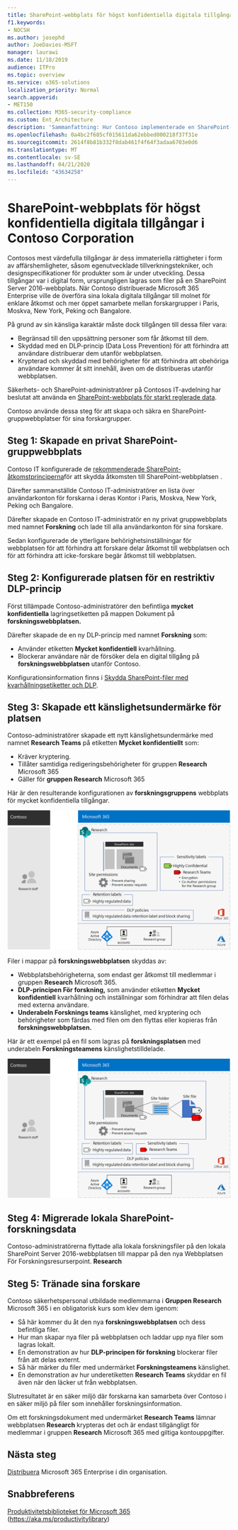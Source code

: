 ```yaml
---
title: SharePoint-webbplats för högst konfidentiella digitala tillgångar i Contoso Corporation
f1.keywords:
- NOCSH
ms.author: josephd
author: JoeDavies-MSFT
manager: laurawi
ms.date: 11/18/2019
audience: ITPro
ms.topic: overview
ms.service: o365-solutions
localization_priority: Normal
search.appverid:
- MET150
ms.collection: M365-security-compliance
ms.custom: Ent_Architecture
description: 'Sammanfattning: Hur Contoso implementerade en SharePoint-webbplats för starkt reglerade data för enklare samarbete mellan sina forskargrupper.'
ms.openlocfilehash: 0a4bc2f685cf015611da62ebbed000218f37f31e
ms.sourcegitcommit: 2614f8b81b332f8dab461f4f64f3adaa6703e0d6
ms.translationtype: MT
ms.contentlocale: sv-SE
ms.lasthandoff: 04/21/2020
ms.locfileid: "43634258"
---
```

# <a name="sharepoint-site-for-highly-confidential-digital-assets-of-the-contoso-corporation"></a>SharePoint-webbplats för högst konfidentiella digitala tillgångar i Contoso Corporation

Contosos mest värdefulla tillgångar är dess immateriella rättigheter i form av affärshemligheter, såsom egenutvecklade tillverkningstekniker, och designspecifikationer för produkter som är under utveckling. Dessa tillgångar var i digital form, ursprungligen lagras som filer på en SharePoint Server 2016-webbplats. När Contoso distribuerade Microsoft 365 Enterprise ville de överföra sina lokala digitala tillgångar till molnet för enklare åtkomst och mer öppet samarbete mellan forskargrupper i Paris, Moskva, New York, Peking och Bangalore. 
  
På grund av sin känsliga karaktär måste dock tillgången till dessa filer vara:

- Begränsad till den uppsättning personer som får åtkomst till dem. 
- Skyddad med en DLP-princip (Data Loss Prevention) för att förhindra att användare distribuerar dem utanför webbplatsen.
- Krypterad och skyddad med behörigheter för att förhindra att obehöriga användare kommer åt sitt innehåll, även om de distribueras utanför webbplatsen.

Säkerhets- och SharePoint-administratörer på Contosos IT-avdelning har beslutat att använda en [SharePoint-webbplats för starkt reglerade data](teams-sharepoint-online-sites-highly-regulated-data.md).
  
Contoso använde dessa steg för att skapa och säkra en SharePoint-gruppwebbplatser för sina forskargrupper.

## <a name="step-1-created-a-private-sharepoint-team-site"></a>Steg 1: Skapade en privat SharePoint-gruppwebbplats

Contoso IT konfigurerade de [rekommenderade SharePoint-åtkomstprinciperna](sharepoint-file-access-policies.md)för att skydda åtkomsten till SharePoint-webbplatsen .

Därefter sammanställde Contoso IT-administratörer en lista över användarkonton för forskarna i deras Kontor i Paris, Moskva, New York, Peking och Bangalore. 

Därefter skapade en Contoso IT-administratör en ny privat gruppwebbplats med namnet **Forskning** och lade till alla användarkonton för sina forskare.

Sedan konfigurerade de ytterligare behörighetsinställningar för webbplatsen för att förhindra att forskare delar åtkomst till webbplatsen och för att förhindra att icke-forskare begär åtkomst till webbplatsen.

## <a name="step-2-configured-the-site-for-a-restrictive-dlp-policy"></a>Steg 2: Konfigurerade platsen för en restriktiv DLP-princip

Först tillämpade Contoso-administratörer den befintliga **mycket konfidentiella** lagringsetiketten på mappen Dokument på **forskningswebbplatsen.**

Därefter skapade de en ny DLP-princip med namnet **Forskning** som:

- Använder etiketten **Mycket konfidentiell** kvarhållning. 
- Blockerar användare när de försöker dela en digital tillgång på **forskningswebbplatsen** utanför Contoso.

Konfigurationsinformation finns i [Skydda SharePoint-filer med kvarhållningsetiketter och DLP](https://docs.microsoft.com/office365/enterprise/protect-sharepoint-online-files-with-office-365-labels-and-dlp).

## <a name="step-3-created-a-sensitivity-sublabel-for-the-site"></a>Steg 3: Skapade ett känslighetsundermärke för platsen

Contoso-administratörer skapade ett nytt känslighetsundermärke med namnet **Research Teams** på etiketten **Mycket konfidentiellt** som:

- Kräver kryptering.
- Tillåter samtidiga redigeringsbehörigheter för gruppen **Research** Microsoft 365
- Gäller för **gruppen Research** Microsoft 365

Här är den resulterande konfigurationen av **forskningsgruppens** webbplats för mycket konfidentiella tillgångar.

![Den resulterande konfigurationen av forskningsgruppsplatsen för mycket konfidentiella tillgångar](../media/contoso-sharepoint-online-site-for-highly-confidential-assets/final-config.png)

Filer i mappar på **forskningswebbplatsen** skyddas av:

- Webbplatsbehörigheterna, som endast ger åtkomst till medlemmar i gruppen **Research** Microsoft 365.
- **DLP-principen För forskning,** som använder etiketten **Mycket konfidentiell** kvarhållning och inställningar som förhindrar att filen delas med externa användare.
- **Underabeln Forsknings teams** känslighet, med kryptering och behörigheter som färdas med filen om den flyttas eller kopieras från **forskningswebbplatsen.**

Här är ett exempel på en fil som lagras på **forskningsplatsen** med underabeln **Forskningsteamens** känslighetstilldelade.

![Den resulterande konfigurationen av forskningsgruppsplatsen för mycket konfidentiella tillgångar](../media/contoso-sharepoint-online-site-for-highly-confidential-assets/final-config-example-file.png)


## <a name="step-4-migrated-the-on-premises-sharepoint-research-data"></a>Steg 4: Migrerade lokala SharePoint-forskningsdata

Contoso-administratörerna flyttade alla lokala forskningsfiler på den lokala SharePoint Server 2016-webbplatsen till mappar på den nya Webbplatsen För Forskningsresurserpoint. **Research**

## <a name="step-5-trained-their-researchers"></a>Steg 5: Tränade sina forskare

Contoso säkerhetspersonal utbildade medlemmarna i **Gruppen Research** Microsoft 365 i en obligatorisk kurs som klev dem igenom:

- Så här kommer du åt den nya **forskningswebbplatsen** och dess befintliga filer.
- Hur man skapar nya filer på webbplatsen och laddar upp nya filer som lagras lokalt.
- En demonstration av hur **DLP-principen för forskning** blockerar filer från att delas externt.
- Så här märker du filer med undermärket **Forskningsteamens** känslighet.
- En demonstration av hur underetiketten **Research Teams** skyddar en fil även när den läcker ut från webbplatsen.

Slutresultatet är en säker miljö där forskarna kan samarbeta över Contoso i en säker miljö på filer som innehåller forskningsinformation. 

Om ett forskningsdokument med undermärket **Research Teams** lämnar webbplatsen **Research** krypteras det och är endast tillgängligt för medlemmar i gruppen **Research** Microsoft 365 med giltiga kontouppgifter.

## <a name="next-step"></a>Nästa steg

[Distribuera](deploy-microsoft-365-enterprise.md) Microsoft 365 Enterprise i din organisation.

## <a name="see-also"></a>Snabbreferens

[Produktivitetsbiblioteket för Microsoft 365](https://aka.ms/productivitylibrary) (https://aka.ms/productivitylibrary)
